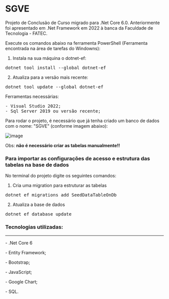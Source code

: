 # SGVE

<p>
  Projeto de Conclusão de Curso migrado para .Net Core 6.0. 
  Anteriormente foi apresentado em .Net Framework em 2022 à banca da Faculdade de Tecnologia - FATEC.
</p>

<p>
  Execute os comandos abaixo na ferramenta PowerShell (Ferramenta encontrada na área de tarefas do Windowns):
  </br>
  
  1. Instala na sua máquina o dotnet-ef:
<pre>dotnet tool install --global dotnet-ef</pre>
  2. Atualiza para a versão mais recente:
<pre>dotnet tool update --global dotnet-ef</pre>
</p>


<p>
  Ferramentas necessárias:
  </br>
  <pre>- Visual Studio 2022;<br/>- Sql Server 2019 ou versão recente;</pre>
<p>

<p>
  Para rodar o projeto, é necessário que já tenha criado um banco de dados com o nome: "SGVE" (conforme imagem abaixo):
  
  ![image](https://github.com/brunafreit4s/SGVE/assets/32462617/220536ed-0d45-4c41-ac61-920176abad7d)

  Obs: <b>não é necessário criar as tabelas manualmente!!</b>
  </br>
  <h3>Para importar as configurações de acesso e estrutura das tabelas na base de dados</h3>
  
  No terminal do projeto digite os seguintes comandos:
  </br>

1. Cria uma migration para estruturar as tabelas
  <pre>dotnet ef migrations add SeedDataTableOnDb</pre>
2. Atualiza a base de dados
  <pre>dotnet ef database update</pre>
<p>

<p>
  <h3>Tecnologias utilizadas: </h3><hr/>
  <p>- .Net Core 6</p>
  <p>- Entity Framework;</p>
  <p>- Bootstrap;</p>  
  <p>- JavaScript;</p>
  <p>- Google Chart;</p>
  <p>- SQL.</p>
</p>
